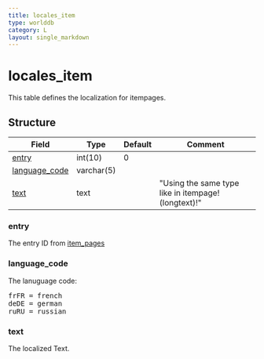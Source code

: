 ```yaml
---
title: locales_item
type: worlddb
category: L
layout: single_markdown
---
```


# locales_item
This table defines the localization for itempages. 

## Structure

Field                                                                                  | Type       | Default | Comment                                            
-------------------------------------------------------------------------------------- | ---------- | ------- | ---------------------------------------------------
[entry](#entry)                                                                        | int(10)    | 0       |                                                    
[language_code](#language_code)                                                        | varchar(5) |         |                                                    
[text](#text)                                                                          | text       |         | "Using the same type like in itempage! (longtext)!"

### entry

The entry ID from [item_pages](/Wiki/database/world/item_pages/ "Item pages")

### language_code

The lanuguage code:

<pre>
frFR = french
deDE = german
ruRU = russian
</pre>

### text

The localized Text.